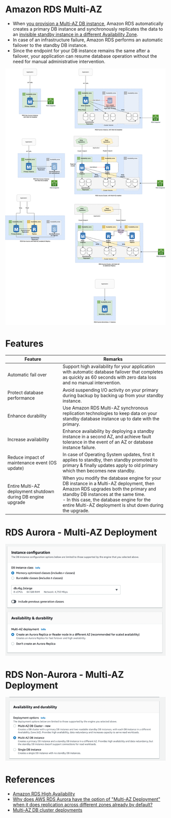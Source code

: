 # Amazon RDS Multi-AZ
- When [you provision a Multi-AZ DB instance](https://aws.amazon.com/rds/features/multi-az/), Amazon RDS automatically creates a primary DB instance and synchronously replicates the data to an [invisible standby instance in a different Availability Zone](https://stackoverflow.com/questions/58779115/difference-between-multi-az-deployment-and-read-replica-verison-multi-az-depl).
- In case of an infrastructure failure, Amazon RDS performs an automatic failover to the standby DB instance.
- Since the endpoint for your DB instance remains the same after a failover, your application can resume database operation without the need for manual administrative intervention.

![img.png](assets/Multi-AZ/RDS-Multi-AZ-Replica.drawio.png)

# Features

| Feature                                                                             | Remarks                                                                                                                                                                                                                                                                              |
|-------------------------------------------------------------------------------------|--------------------------------------------------------------------------------------------------------------------------------------------------------------------------------------------------------------------------------------------------------------------------------------|
| Automatic fail over                                                                 | Support high availability for your application with automatic database failover that completes as quickly as 60 seconds with zero data loss and no manual intervention.                                                                                                              |
| Protect database performance                                                        | Avoid suspending I/O activity on your primary during backup by backing up from your standby instance.                                                                                                                                                                                |
| Enhance durability                                                                  | Use Amazon RDS Multi-AZ synchronous replication technologies to keep data on your standby database instance up to date with the primary.                                                                                                                                             |
| Increase availability                                                               | Enhance availability by deploying a standby instance in a second AZ, and achieve fault tolerance in the event of an AZ or database instance failure.                                                                                                                                 |
| Reduce impact of maintenance event (OS update)                                      | In case of Operating System updates, first it applies to standby, then standby promoted to primary & finally updates apply to old primary which then becomes new standby.                                                                                                            |
| Entire Multi-AZ deployment shutdown during DB engine upgrade                        | When you modify the database engine for your DB instance in a Multi-AZ deployment, then Amazon RDS upgrades both the primary and standby DB instances at the same time. <br/>- In this case, the database engine for the entire Multi-AZ deployment is shut down during the upgrade. |

# RDS Aurora - Multi-AZ Deployment

![img_1.png](assets/Multi-AZ/aurora_ha_setup_steps.png)

# RDS Non-Aurora - Multi-AZ Deployment

![img.png](assets/Multi-AZ/rds_ha_setup_steps.png)

# References
- [Amazon RDS High Availability](https://aws.amazon.com/rds/ha/)
- [Why does AWS RDS Aurora have the option of "Multi-AZ Deployment" when it does replication across different zones already by default?](https://stackoverflow.com/questions/31976527/why-does-aws-rds-aurora-have-the-option-of-multi-az-deployment-when-it-does-re)
- [Multi-AZ DB cluster deployments](https://docs.aws.amazon.com/AmazonRDS/latest/UserGuide/multi-az-db-clusters-concepts.html)